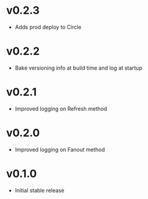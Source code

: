 v0.2.3
======
* Adds prod deploy to Circle

v0.2.2
======
* Bake versioning info at build time and log at startup

v0.2.1
======
* Improved logging on Refresh method

v0.2.0
======
* Improved logging on Fanout method

v0.1.0
======
* Initial stable release
